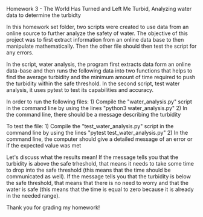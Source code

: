 Homework 3 - The World Has Turned and Left Me Turbid, Analyzing water data to 
determine the turbidty

In this homework set folder, two scripts were created to use data from an online 
source to further analyze the safety of water. The objective of this project was to 
first extract information from an online data base to then manipulate mathematically.
Then the other file should then test the script for any errors.

In the script, water analysis, the program first extracts data form an online 
data-base and then runs the following data into two functions that helps to find the average turbidity and the minimum amount of time required to push the turbidity 
within the safe threshold. In the second script, test water analysis, it uses pytest
to test its capabilities and accuracy.

In order to run the following files:
    1) Compile the "water_analysis.py" script in the command line by using the lines
	"python3 water_analysis.py"
    2) In the command line, there should be a message describing the turbidity

To test the file:
    1) Compile the "test_water_analysis.py" script in the command line by using the
	lines "pytest test_water_analysis.py"
    2) In the command line, the computer should give a detailed message of an error
	or if the expected value was met

Let's discuss what the results mean! If the message tells you that the turbidity is
above the safe trheshold, that means it needs to take some time to drop into the 
safe threshold (this means that the time should be communicated as well). If the
message tells you that the turbidity is below the safe threshold, that means that
there is no need to worry and that the water is safe (this means that the time is 
equal to zero because it is already in the needed range).

Thank you for grading my homework! 
